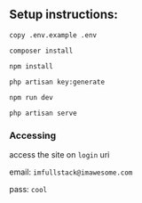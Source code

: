 
## Setup instructions:

```
copy .env.example .env

composer install

npm install

php artisan key:generate

npm run dev

php artisan serve
```
### Accessing

access the site on `login` uri

email: `imfullstack@imawesome.com`

pass: `cool`
